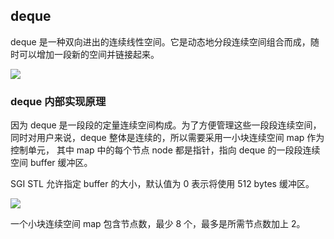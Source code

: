 ## deque

deque 是一种双向进出的连续线性空间。它是动态地分段连续空间组合而成，随时可以增加一段新的空间并链接起来。

![](https://github.com/steveLauwh/SGI-STL/raw/master/The%20Annotated%20STL%20Sources%20V3.3/Other/deque.PNG)

### deque 内部实现原理

因为 deque 是一段段的定量连续空间构成。为了方便管理这些一段段连续空间，同时对用户来说，deque 整体是连续的，所以需要采用一小块连续空间 map 作为控制单元，
其中 map 中的每个节点 node 都是指针，指向 deque 的一段段连续空间 buffer 缓冲区。

SGI STL 允许指定 buffer 的大小，默认值为 0 表示将使用 512 bytes 缓冲区。

![](https://github.com/steveLauwh/SGI-STL/raw/master/The%20Annotated%20STL%20Sources%20V3.3/Other/deque%20DS.PNG)

一个小块连续空间 map 包含节点数，最少 8 个，最多是所需节点数加上 2。

